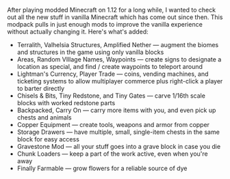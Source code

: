 After playing modded Minecraft on 1.12 for a long while, I wanted to check out all the new stuff in vanilla Minecraft which has come out since then.  This modpack pulls in just enough mods to improve the vanilla experience without actually changing it.  Here's what's added:

* Terralith, Valhelsia Structures, Amplified Nether — augment the biomes and structures in the game using only vanilla blocks
* Areas, Random VIllage Names, Waypoints — create signs to designate a location as special, and find / create waypoints to teleport around
* Lightman's Currency, Player Trade — coins, vending machines, and ticketing systems to allow multiplayer commerce plus right-click a player to barter directly
* Chisels & Bits, Tiny Redstone, and Tiny Gates — carve 1/16th scale blocks with worked redstone parts
* Backpacked, Carry On — carry more items with you, and even pick up chests and animals
* Copper Equipment — create tools, weapons and armor from copper
* Storage Drawers — have multiple, small, single-item chests in the same block for easy access
* Gravestone Mod — all your stuff goes into a grave block in case you die
* Chunk Loaders — keep a part of the work active, even when you're away
* Finally Farmable — grow flowers for a reliable source of dye
